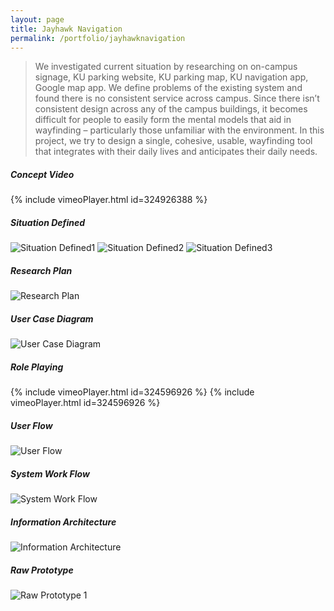 ```yaml
---
layout: page
title: Jayhawk Navigation
permalink: /portfolio/jayhawknavigation
---
```


> We investigated current situation by researching on on-campus signage, KU parking website, KU parking map, KU navigation app, Google map app. We define problems of the existing system and found there is no consistent service across campus. Since there isn’t consistent design across any of the campus buildings, it becomes difficult for people to easily form the mental models that aid in wayfinding – particularly those unfamiliar with the environment. In this project, we try to design a single, cohesive, usable, wayfinding tool that integrates with their daily lives and anticipates their daily needs.

##### Concept Video
{% include vimeoPlayer.html id=324926388 %}
##### Situation Defined
![Situation Defined1](https://cyrus-education.github.io/images/jn-sd1.png "Large example image")
![Situation Defined2](https://cyrus-education.github.io/images/jn-sd2.png "Large example image")
![Situation Defined3](https://cyrus-education.github.io/images/jn-sd3.png "Large example image")
##### Research Plan
![Research Plan](https://cyrus-education.github.io/images/jn-rp.png "Large example image")
##### User Case Diagram
![User Case Diagram](https://cyrus-education.github.io/images/jn-uc.png "Large example image")
##### Role Playing
{% include vimeoPlayer.html id=324596926 %}
{% include vimeoPlayer.html id=324596926 %}
##### User Flow
![User Flow](https://cyrus-education.github.io/images/jn-uf.png "Large example image")
##### System Work Flow
![System Work Flow](https://cyrus-education.github.io/images/jn-sf.png "Large example image")
##### Information Architecture
![Information Architecture](https://cyrus-education.github.io/images/rp-ia.png "Large example image")
##### Raw Prototype
![Raw Prototype 1](https://cyrus-education.github.io/images/rp-prototype1.png "Large example image")
